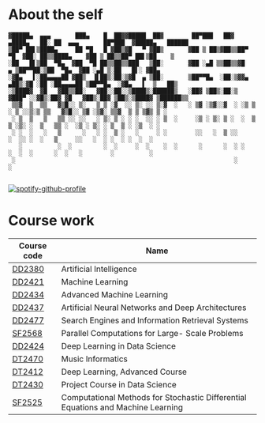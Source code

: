 # About the self
```
▓█████▄  ▄▄▄       ███▄    █  ██▓▓█████  ██▓        ██▀███   ██▓ ▄████▄   ██░ ██  ▄▄▄       ██▀███  ▓█████▄   ██████ 
▒██▀ ██▌▒████▄     ██ ▀█   █ ▓██▒▓█   ▀ ▓██▒       ▓██ ▒ ██▒▓██▒▒██▀ ▀█  ▓██░ ██▒▒████▄    ▓██ ▒ ██▒▒██▀ ██▌▒██    ▒ 
░██   █▌▒██  ▀█▄  ▓██  ▀█ ██▒▒██▒▒███   ▒██░       ▓██ ░▄█ ▒▒██▒▒▓█    ▄ ▒██▀▀██░▒██  ▀█▄  ▓██ ░▄█ ▒░██   █▌░ ▓██▄   
░▓█▄   ▌░██▄▄▄▄██ ▓██▒  ▐▌██▒░██░▒▓█  ▄ ▒██░       ▒██▀▀█▄  ░██░▒▓▓▄ ▄██▒░▓█ ░██ ░██▄▄▄▄██ ▒██▀▀█▄  ░▓█▄   ▌  ▒   ██▒
░▒████▓  ▓█   ▓██▒▒██░   ▓██░░██░░▒████▒░██████▒   ░██▓ ▒██▒░██░▒ ▓███▀ ░░▓█▒░██▓ ▓█   ▓██▒░██▓ ▒██▒░▒████▓ ▒██████▒▒
 ▒▒▓  ▒  ▒▒   ▓▒█░░ ▒░   ▒ ▒ ░▓  ░░ ▒░ ░░ ▒░▓  ░   ░ ▒▓ ░▒▓░░▓  ░ ░▒ ▒  ░ ▒ ░░▒░▒ ▒▒   ▓▒█░░ ▒▓ ░▒▓░ ▒▒▓  ▒ ▒ ▒▓▒ ▒ ░
 ░ ▒  ▒   ▒   ▒▒ ░░ ░░   ░ ▒░ ▒ ░ ░ ░  ░░ ░ ▒  ░     ░▒ ░ ▒░ ▒ ░  ░  ▒    ▒ ░▒░ ░  ▒   ▒▒ ░  ░▒ ░ ▒░ ░ ▒  ▒ ░ ░▒  ░ ░
 ░ ░  ░   ░   ▒      ░   ░ ░  ▒ ░   ░     ░ ░        ░░   ░  ▒ ░░         ░  ░░ ░  ░   ▒     ░░   ░  ░ ░  ░ ░  ░  ░  
   ░          ░  ░         ░  ░     ░  ░    ░  ░      ░      ░  ░ ░       ░  ░  ░      ░  ░   ░        ░          ░  
 ░                                                              ░                                    ░               


```                                                                                                                               
                                                                                                                                
[![spotify-github-profile](https://spotify-github-profile.vercel.app/api/view?uid=if537cs8ji6tkbve0c3vub9sv&cover_image=true&theme=default&show_offline=false&background_color=121212&interchange=false&bar_color_cover=true)](https://spotify-github-profile.vercel.app/api/view?uid=if537cs8ji6tkbve0c3vub9sv&redirect=true)                                                                                                                              

# Course work
|**Course code**|**Name**|
|---|---|
|[DD2380](https://www.kth.se/student/kurser/kurs/DD2380?l=en) |Artificial Intelligence|
|[DD2421](https://www.kth.se/student/kurser/kurs/DD2421?l=en) |Machine Learning|
|[DD2434](https://www.kth.se/student/kurser/kurs/DD2434?l=en) |Advanced Machine Learning|
|[DD2437](https://www.kth.se/student/kurser/kurs/DD2437?l=en) |Artificial Neural Networks and Deep Architectures|
|[DD2477](https://www.kth.se/student/kurser/kurs/DD2477?l=en) |Search Engines and Information Retrieval Systems|
|[SF2568](https://www.kth.se/student/kurser/kurs/DD2568?l=en) |Parallel Computations for Large- Scale Problems|
|[DD2424](https://www.kth.se/student/kurser/kurs/DD2424?l=en) |Deep Learning in Data Science|
|[DT2470](https://www.kth.se/student/kurser/kurs/DD2470?l=en) |Music Informatics|
|[DT2412](https://www.kth.se/student/kurser/kurs/DD2412?l=en) |Deep Learning, Advanced Course|
|[DT2430](https://www.kth.se/student/kurser/kurs/DD2430?l=en) |Project Course in Data Science|
|[SF2525](https://www.kth.se/student/kurser/kurs/SF2525?l=en) |Computational Methods for Stochastic Differential Equations and Machine Learning|
